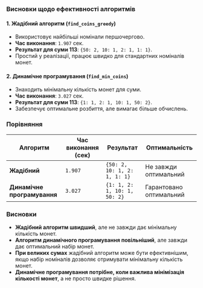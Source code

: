 ### Висновки щодо ефективності алгоритмів

#### 1. Жадібний алгоритм (`find_coins_greedy`)
- Використовує найбільші номінали першочергово.
- **Час виконання**: `1.907` сек.
- **Результат для суми 113**: `{50: 2, 10: 1, 2: 1, 1: 1}`.
- Простий у реалізації, працює швидко для стандартних номіналів монет.

#### 2. Динамічне програмування (`find_min_coins`)
- Знаходить мінімальну кількість монет для суми.
- **Час виконання**: `3.027` сек.
- **Результат для суми 113**: `{1: 1, 2: 1, 10: 1, 50: 2}`.
- Забезпечує оптимальне розбиття, але вимагає більше обчислень.

### Порівняння

| Алгоритм | Час виконання (сек) | Результат | Оптимальність |
|----------|---------------------|-----------|---------------|
| **Жадібний** | `1.907` | `{50: 2, 10: 1, 2: 1, 1: 1}` | Не завжди оптимальний |
| **Динамічне програмування** | `3.027` | `{1: 1, 2: 1, 10: 1, 50: 2}` | Гарантовано оптимальний |

### Висновки
- **Жадібний алгоритм швидший**, але не завжди дає мінімальну кількість монет.
- **Алгоритм динамічного програмування повільніший**, але завжди дає оптимальний набір монет.
- **При великих сумах** жадібний алгоритм може бути ефективнішим, якщо набір номіналів дозволяє отримувати мінімальну кількість монет.
- **Динамічне програмування потрібне, коли важлива мінімізація кількості монет**, а не просто швидке рішення.
